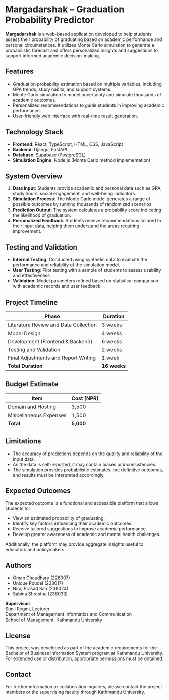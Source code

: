 # Margadarshak – Graduation Probability Predictor

**Margadarshak** is a web-based application developed to help students assess their probability of graduating based on academic performance and personal circumstances. It utilizes Monte Carlo simulation to generate a probabilistic forecast and offers personalized insights and suggestions to support informed academic decision-making.

## Features

- Graduation probability estimation based on multiple variables, including GPA trends, study habits, and support systems.
- Monte Carlo simulation to model uncertainty and simulate thousands of academic outcomes.
- Personalized recommendations to guide students in improving academic performance.
- User-friendly web interface with real-time result generation.

## Technology Stack

- **Frontend**: React, TypeScript, HTML, CSS, JavaScript
- **Backend**: Django, FastAPI
- **Database**: Supabase (PostgreSQL)
- **Simulation Engine**: Node.js (Monte Carlo method implementation)

## System Overview

1. **Data Input**: Students provide academic and personal data such as GPA, study hours, social engagement, and well-being indicators.
2. **Simulation Process**: The Monte Carlo model generates a range of possible outcomes by running thousands of randomized scenarios.
3. **Prediction Output**: The system calculates a probability score indicating the likelihood of graduation.
4. **Personalized Feedback**: Students receive recommendations tailored to their input data, helping them understand the areas requiring improvement.

## Testing and Validation

- **Internal Testing**: Conducted using synthetic data to evaluate the performance and reliability of the simulation model.
- **User Testing**: Pilot testing with a sample of students to assess usability and effectiveness.
- **Validation**: Model parameters refined based on statistical comparison with academic records and user feedback.

## Project Timeline

| Phase                                 | Duration       |
|---------------------------------------|----------------|
| Literature Review and Data Collection | 3 weeks        |
| Model Design                          | 4 weeks        |
| Development (Frontend & Backend)      | 6 weeks        |
| Testing and Validation                | 2 weeks        |
| Final Adjustments and Report Writing  | 1 week         |
| **Total Duration**                    | **16 weeks**   |

## Budget Estimate

| Item                        | Cost (NPR) |
|-----------------------------|------------|
| Domain and Hosting          | 3,500      |
| Miscellaneous Expenses      | 1,500      |
| **Total**                   | **5,000**  |

## Limitations

- The accuracy of predictions depends on the quality and reliability of the input data.
- As the data is self-reported, it may contain biases or inconsistencies.
- The simulation provides probabilistic estimates, not definitive outcomes, and results must be interpreted accordingly.

## Expected Outcomes

The expected outcome is a functional and accessible platform that allows students to:
- View an estimated probability of graduating.
- Identify key factors influencing their academic outcomes.
- Receive tailored suggestions to improve academic performance.
- Develop greater awareness of academic and mental health challenges.

Additionally, the platform may provide aggregate insights useful to educators and policymakers.

## Authors

- Oman Chaudhary (228007)  
- Unique Poudel (238017)  
- Niraj Prasad Sah (238024)  
- Sabina Shrestha (238033)  

**Supervisor:**  
Sunil Regmi, Lecturer  
Department of Management Informatics and Communication  
School of Management, Kathmandu University

## License

This project was developed as part of the academic requirements for the Bachelor of Business Information System program at Kathmandu University. For extended use or distribution, appropriate permissions must be obtained.

## Contact

For further information or collaboration inquiries, please contact the project members or the supervising faculty through Kathmandu University.
